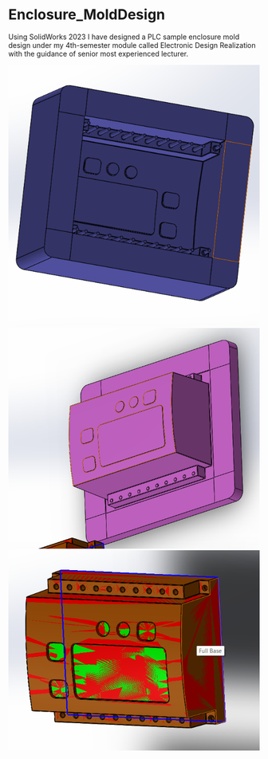 # Enclosure_MoldDesign

Using SolidWorks 2023 I have designed a PLC sample enclosure mold design under my 4th-semester module called Electronic Design Realization with the guidance of senior most experienced lecturer.

![Top part](Top.png)
![Bottom part](Bottom.png)
![Mid part](Mid.png)
